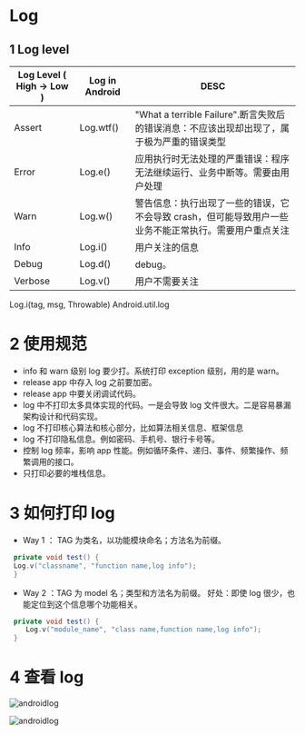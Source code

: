 # Log

## 1 Log level

| Log Level ( High -> Low ) | Log in Android | DESC                                                                                                   |
| ------------------------- | -------------- | ------------------------------------------------------------------------------------------------------ |
| Assert                    | Log.wtf()      | "What a terrible Failure".断言失败后的错误消息：不应该出现却出现了，属于极为严重的错误类型             |
| Error                     | Log.e()        | 应用执行时无法处理的严重错误：程序无法继续运行、业务中断等。需要由用户处理                             |
| Warn                      | Log.w()        | 警告信息：执行出现了一些的错误，它不会导致 crash，但可能导致用户一些业务不能正常执行。需要用户重点关注 |
| Info                      | Log.i()        | 用户关注的信息                                                                                         |
| Debug                     | Log.d()        | debug。                                                                                                |
| Verbose                   | Log.v()        | 用户不需要关注                                                                                         |

Log.i(tag, msg, Throwable)
Android.util.log

# 2 使用规范

- info 和 warn 级别 log 要少打。系统打印 exception 级别，用的是 warn。
- release app 中存入 log 之前要加密。
- release app 中要关闭调试代码。
- log 中不打印太多具体实现的代码。一是会导致 log 文件很大。二是容易暴漏架构设计和代码实现。
- log 不打印核心算法和核心部分，比如算法相关信息、框架信息
- log 不打印隐私信息。例如密码、手机号、银行卡号等。
- 控制 log 频率，影响 app 性能。例如循环条件、递归、事件、频繁操作、频繁调用的接口。
- 只打印必要的堆栈信息。

# 3 如何打印 log

- Way 1 ： TAG 为类名，以功能模块命名；方法名为前缀。

```java
 private void test() {
 Log.v("classname", "function name,log info");
 }
```

- Way 2 ：TAG 为 model 名；类型和方法名为前缀。
  好处：即使 log 很少，也能定位到这个信息哪个功能相关。

```java
 private void test() {
    Log.v("module_name", "class name,function name,log info");
 }
```

# 4 查看 log

![androidlog](https://gitee.com/YingVickyCao/img/raw/main/android/androidlog.png)

![androidlog](https://gitee.com/YingVickyCao/img/raw/main/android/androidlog2.png)
